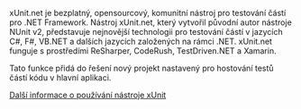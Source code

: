 ﻿xUnit.net je bezplatný, opensourcový, komunitní nástroj pro testování částí pro .NET Framework. Nástroj xUnit.net, který vytvořil původní autor nástroje NUnit v2, představuje nejnovější technologii pro testování částí v jazycích C#, F#, VB.NET a dalších jazycích založených na rámci .NET. xUnit.net funguje s prostředími ReSharper, CodeRush, TestDriven.NET a Xamarin. 

Tato funkce přidá do řešení nový projekt nastavený pro hostování testů částí kódu v hlavní aplikaci.

[Další informace o používání nástroje xUnit](https://xunit.net/)
